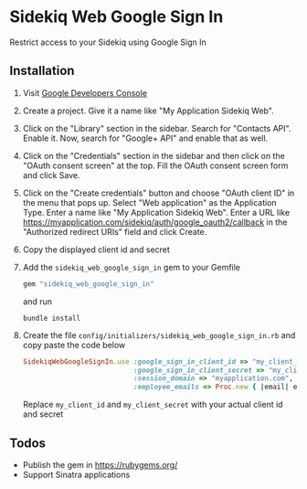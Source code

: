 # Sidekiq Web Google Sign In

Restrict access to your Sidekiq using Google Sign In

## Installation

1. Visit [Google Developers Console](console.developers.google.com)

2. Create a project. Give it a name like "My Application Sidekiq Web".

3. Click on the "Library" section in the sidebar. Search for "Contacts API". Enable it. Now, search for "Google+ API" and enable that as well.

4. Click on the "Credentials" section in the sidebar and then click on the "OAuth consent screen" at the top. Fill the OAuth consent screen form and click Save.

5. Click on the "Create credentials" button and choose "OAuth client ID" in the menu that pops up. Select "Web application" as the Application Type. Enter a name like "My Application Sidekiq Web". Enter a URL like https://myapplication.com/sidekiq/auth/google_oauth2/callback in the "Authorized redirect URIs" field and click Create.

6. Copy the displayed client id and secret

7. Add the `sidekiq_web_google_sign_in` gem to your Gemfile

   ```ruby
   gem "sidekiq_web_google_sign_in"
   ```

   and run

   ```
   bundle install
   ```

8. Create the file `config/initializers/sidekiq_web_google_sign_in.rb` and copy paste the code below

   ```ruby
   SidekiqWebGoogleSignIn.use :google_sign_in_client_id => "my_client_id",
                              :google_sign_in_client_secret => "my_client_secret",
                              :session_domain => "myapplication.com",
                              :employee_emails => Proc.new { |email| email.end_with?("@myapplication.com") }
   ```

   Replace `my_client_id` and `my_client_secret` with your actual client id and secret

## Todos

- Publish the gem in https://rubygems.org/
- Support Sinatra applications